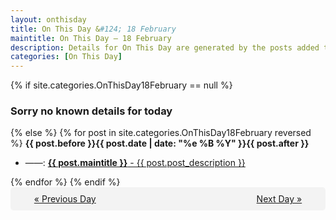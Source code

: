```yaml
---
layout: onthisday
title: On This Day &#124; 18 February
maintitle: On This Day — 18 February
description: Details for On This Day are generated by the posts added to the website so the content is subject to changes/updates over time.
categories: [On This Day]
---
```


{% if site.categories.OnThisDay18February == null %}
<h3>Sorry no known details for today</h3>
{% else %}
{% for post in site.categories.OnThisDay18February reversed %}
<strong>{{ post.before }}{{ post.date | date: "%e %B %Y" }}{{ post.after }}</strong>
<ul>
<li> ——: <a class="{{ post.class }}" href="{{ post.url }}"><strong>{{ post.maintitle }}</strong> - {{ post.post_description }}</a></li>
</ul>
{% endfor %}
{% endif %}
<br />
<div style="background-color: #f3f3f3; padding: 10px; border-radius: 5px; text-align: center; display: flex; justify-content: space-evenly;">
<a href="/onthisday/02/02-17">« Previous Day</a>
<span style="visibility:hidden;">[ Visit Leap Year February 29 ]</span>
<a href="/onthisday/02/02-19">Next Day »</a>
</div>
